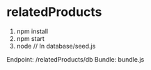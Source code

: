 # relatedProducts
1) npm install
2) npm start
3) node <seedFile> // In database/seed.js

Endpoint: /relatedProducts/db
Bundle: bundle.js
